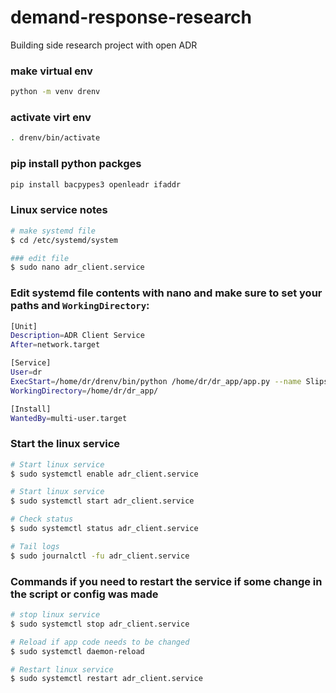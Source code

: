 # demand-response-research
Building side research project with open ADR


### make virtual env
```bash
python -m venv drenv
```

### activate virt env
```bash
. drenv/bin/activate
```

### pip install python packges
```bash
pip install bacpypes3 openleadr ifaddr
```

### Linux service notes
```bash
# make systemd file
$ cd /etc/systemd/system

### edit file
$ sudo nano adr_client.service
```

### Edit systemd file contents with nano and make sure to set your paths and `WorkingDirectory`:
```bash
[Unit]
Description=ADR Client Service
After=network.target

[Service]
User=dr
ExecStart=/home/dr/drenv/bin/python /home/dr/dr_app/app.py --name Slipstream --instance 3056672 --debug
WorkingDirectory=/home/dr/dr_app/

[Install]
WantedBy=multi-user.target

```

### Start the linux service
```bash
# Start linux service
$ sudo systemctl enable adr_client.service

# Start linux service
$ sudo systemctl start adr_client.service

# Check status
$ sudo systemctl status adr_client.service

# Tail logs
$ sudo journalctl -fu adr_client.service
```

### Commands if you need to restart the service if some change in the script or config was made
```bash
# stop linux service
$ sudo systemctl stop adr_client.service

# Reload if app code needs to be changed
$ sudo systemctl daemon-reload

# Restart linux service
$ sudo systemctl restart adr_client.service
```